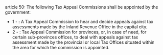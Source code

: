 article 50: 
The following Tax Appeal Commissions shall be appointed by the government:
<ul>
			<li>1 - : A Tax Appeal Commission to hear and decide appeals against tax assessments made by the Inland Revenue Office in the capital city. <ul>
			</ul></li>			<li>2 - : Tax Appeal Commission for provinces, or, in case of need, for certain sub-provinces offices, to deal with appeals against tax assessment made by the provincial or local Tax Offices situated within the area for which the commission is appointed. <ul>
			</ul></li></ul>